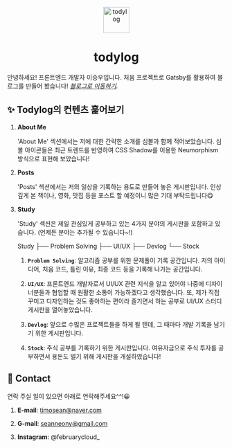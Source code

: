 <p align="center">
  <a href="https://timosean.github.io">
    <img alt="todylog" src="./images/todyicon.jpg" width="60" />
  </a>
</p>
<h1 align="center">
  todylog
</h1>

안녕하세요! 프론트엔드 개발자 이승우입니다.
처음 프로젝트로 Gatsby를 활용하여 블로그를 만들어 봤습니다!
_[블로그로 이동하기](https://timosean.github.io)._

## ✨ Todylog의 컨텐츠 훑어보기

1.  **About Me**

    'About Me' 섹션에서는 저에 대한 간략한 소개를 심볼과 함께 적어보았습니다.
    심볼 아이콘들은 최근 트렌드를 반영하여 CSS Shadow를 이용한 Neumorphism 방식으로 표현해 보았습니다!

1.  **Posts**

    'Posts' 섹션에서는 저의 일상을 기록하는 용도로 만들어 놓은 게시판입니다.
    인상깊게 본 책이나, 영화, 맛집 등을 포스트 할 예정이니 많은 기대 부탁드립니다😋

1.  **Study**

    'Study' 섹션은 제일 관심있게 공부하고 있는 4가지 분야의 게시판을 포함하고 있습니다.
    (언제든 분야는 추가될 수 있습니다~!)

    Study
    ├── Problem Solving
    ├── UI/UX
    ├── Devlog
    └── Stock

    1.  **`Problem Solving`**: 알고리즘 공부를 위한 문제풀이 기록 공간입니다.
        저의 아이디어, 처음 코드, 틀린 이유, 최종 코드 등을 기록해 나가는 공간입니다.

    2.  **`UI/UX`**: 프론트엔드 개발자로서 UI/UX 관련 지식을 알고 있어야 나중에 디자이너분들과 협업할 때 원활한 소통이 가능하겠다고 생각했습니다.
        또, 제가 직접 꾸미고 디자인하는 것도 좋아하는 편이라 즐기면서 하는 공부로 UI/UX 스터디 게시판을 열어놓았습니다.

    3.  **`Devlog`**: 앞으로 수많은 프로젝트들을 하게 될 텐데, 그 때마다 개발 기록을 남기기 위한 게시판입니다.

    4.  **`Stock`**: 주식 공부를 기록하기 위한 게시판입니다. 여유자금으로 주식 투자를 공부하면서 용돈도 벌기 위해 게시판을 개설하였습니다!

## 🚀 Contact

연락 주실 일이 있으면 아래로 연락해주세요^^!😀

1.  **E-mail**: timosean@naver.com

2.  **G-mail**: seanneony@gmail.com

3.  **Instagram**: @februarycloud\_
